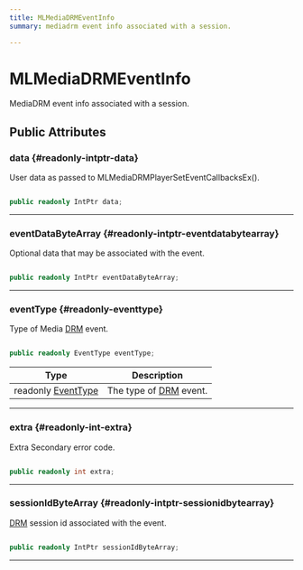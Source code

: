 ```yaml
---
title: MLMediaDRMEventInfo
summary: mediadrm event info associated with a session. 

---
```


# MLMediaDRMEventInfo




MediaDRM event info associated with a session.   





## Public Attributes

### data {#readonly-intptr-data}

User data as passed to MLMediaDRMPlayerSetEventCallbacksEx(). 

```csharp

public readonly IntPtr data;

```






-----------

### eventDataByteArray {#readonly-intptr-eventdatabytearray}

Optional data that may be associated with the event. 

```csharp

public readonly IntPtr eventDataByteArray;

```






-----------

### eventType {#readonly-eventtype}

Type of Media [DRM](/versioned_docs/version-22-May-2023/unity-api/api/UnityEngine.XR.MagicLeap/MLMedia/Player/Track/DRM/UnityEngine.XR.MagicLeap.MLMedia.Player.Track.DRM.md) event. 

```csharp

public readonly EventType eventType;

```

| Type | Description  | 
|--|--|
| readonly [EventType](/versioned_docs/version-22-May-2023/unity-api/api/UnityEngine.XR.MagicLeap/MLMedia/Player/Track/DRM/UnityEngine.XR.MagicLeap.MLMedia.Player.Track.DRM.md#enums-eventtype) | The type of [DRM](/versioned_docs/version-22-May-2023/unity-api/api/UnityEngine.XR.MagicLeap/MLMedia/Player/Track/DRM/UnityEngine.XR.MagicLeap.MLMedia.Player.Track.DRM.md) event.  |





-----------

### extra {#readonly-int-extra}

Extra Secondary error code. 

```csharp

public readonly int extra;

```






-----------

### sessionIdByteArray {#readonly-intptr-sessionidbytearray}

[DRM](/versioned_docs/version-22-May-2023/unity-api/api/UnityEngine.XR.MagicLeap/MLMedia/Player/Track/DRM/UnityEngine.XR.MagicLeap.MLMedia.Player.Track.DRM.md) session id associated with the event. 

```csharp

public readonly IntPtr sessionIdByteArray;

```






-----------


